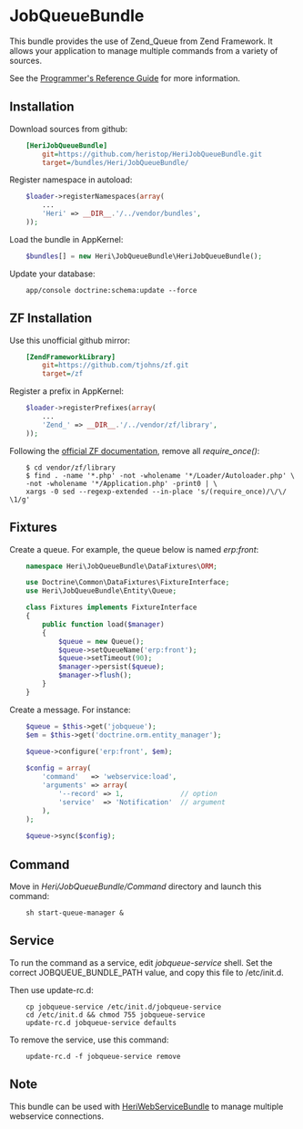 # JobQueueBundle

This bundle provides the use of Zend_Queue from Zend Framework. It allows your application to manage multiple commands from a variety of sources.

See the [Programmer's Reference Guide](http://framework.zend.com/manual/fr/zend.queue.html) for more information.

## Installation

Download sources from github:

```ini
    [HeriJobQueueBundle]
        git=https://github.com/heristop/HeriJobQueueBundle.git
        target=/bundles/Heri/JobQueueBundle/
```

Register namespace in autoload:

```php
    $loader->registerNamespaces(array(
        ...
        'Heri' => __DIR__.'/../vendor/bundles',
    ));
```

Load the bundle in AppKernel: 

```php
    $bundles[] = new Heri\JobQueueBundle\HeriJobQueueBundle();
```

Update your database:

```shell
    app/console doctrine:schema:update --force
```

## ZF Installation

Use this unofficial github mirror:

```ini
    [ZendFrameworkLibrary]
        git=https://github.com/tjohns/zf.git
        target=/zf
```

Register a prefix in AppKernel:

```php
    $loader->registerPrefixes(array(
        ...
        'Zend_' => __DIR__.'/../vendor/zf/library',
    ));
```

Following the [official ZF documentation](http://framework.zend.com/manual/en/performance.classloading.html#performance.classloading.striprequires.sed), remove all _require_once()_:

```shell
    $ cd vendor/zf/library
    $ find . -name '*.php' -not -wholename '*/Loader/Autoloader.php' \
    -not -wholename '*/Application.php' -print0 | \
    xargs -0 sed --regexp-extended --in-place 's/(require_once)/\/\/ \1/g'
```

## Fixtures

Create a queue. For example, the queue below is named _erp:front_:

```php
    namespace Heri\JobQueueBundle\DataFixtures\ORM;

    use Doctrine\Common\DataFixtures\FixtureInterface;
    use Heri\JobQueueBundle\Entity\Queue;

    class Fixtures implements FixtureInterface
    {
        public function load($manager)
        {
            $queue = new Queue();
            $queue->setQueueName('erp:front');
            $queue->setTimeout(90);
            $manager->persist($queue);
            $manager->flush();
        }
    }
```

Create a message. For instance:

```php
    $queue = $this->get('jobqueue');
    $em = $this->get('doctrine.orm.entity_manager');

    $queue->configure('erp:front', $em);
    
    $config = array(
        'command'   => 'webservice:load',
        'arguments' => array(
            '--record' => 1,              // option
            'service'  => 'Notification'  // argument
        ),
    );
    
    $queue->sync($config);
```

## Command

Move in _Heri/JobQueueBundle/Command_ directory and launch this command:

```shell
    sh start-queue-manager &
```

## Service

To run the command as a service, edit _jobqueue-service_ shell.
Set the correct JOBQUEUE_BUNDLE_PATH value, and copy this file to /etc/init.d.

Then use update-rc.d:

```shell
    cp jobqueue-service /etc/init.d/jobqueue-service
    cd /etc/init.d && chmod 755 jobqueue-service
    update-rc.d jobqueue-service defaults
```

To remove the service, use this command:

```shell
    update-rc.d -f jobqueue-service remove
```

## Note

This bundle can be used with [HeriWebServiceBundle](https://github.com/heristop/HeriWebServiceBundle/) to manage multiple webservice connections.